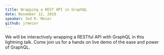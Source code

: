 ```yaml
---
title: Wrapping a REST API in GraphQL
date: November 12, 2019
speaker: Jed R. Meier
github: jrmeier
---
```



We will be interactively wrapping a RESTful API with GraphQL in this lightning talk. Come join us for a hands on live demo of the ease and power of GraphQL.
